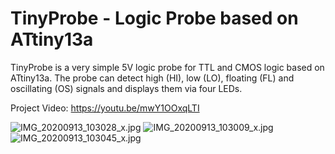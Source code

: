 # TinyProbe - Logic Probe based on ATtiny13a

TinyProbe is a very simple 5V logic probe for TTL and CMOS logic based on ATtiny13a. The probe can detect high (HI), low (LO), floating (FL) and oscillating (OS) signals and displays them via four LEDs.

Project Video: https://youtu.be/mwY1OOxqLTI

![IMG_20200913_103028_x.jpg](https://image.easyeda.com/pullimage/SOqH2wsPMJqBppZzAwETnCwJVtQcSWTawatudKyE.jpeg)
![IMG_20200913_103009_x.jpg](https://image.easyeda.com/pullimage/cJyxdTUXueBnLWqMnejZTMJQZLLRc7BwzEJzYXAx.jpeg)
![IMG_20200913_103045_x.jpg](https://image.easyeda.com/pullimage/oiVr8vSdKlWIpKalPMHCRDV0Ec208rp7U5l4cwlT.jpeg)
